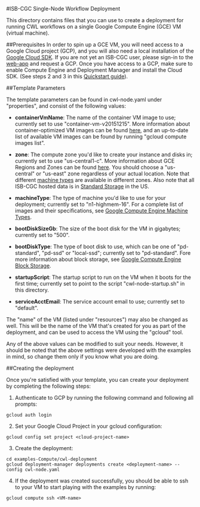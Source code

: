 #ISB-CGC Single-Node Workflow Deployment

This directory contains files that you can use to create a deployment for running CWL workflows on a single Google Compute Engine (GCE) VM (virtual machine).  

##Prerequisites
In order to spin up a GCE VM, you will need access to a Google Cloud project (GCP), and you will also need a local installation of the [Google Cloud SDK](https://cloud.google.com/sdk/).  If you are not yet an ISB-CGC user, please sign-in to the [web-app](https://isb-cgc.appspot.com) and request a GCP.  Once you have access to a GCP, make sure to enable Compute Engine and Deployment Manager and install the Cloud SDK.  (See steps 2 and 3 in this [Quickstart guide](https://cloud.google.com/deployment-manager/quickstart-guide)).

##Template Parameters

The template parameters can be found in cwl-node.yaml under "properties", and consist of the following values:

- **containerVmName**:  The name of the container VM image to use; currently set to use "container-vm-v20151215".  More information about container-optimized VM images can be found [here](https://cloud.google.com/compute/docs/containers/container_vms), and an up-to-date list of available VM images can be found by running "gcloud compute images list".

- **zone**:  The compute zone you'd like to create your instance and disks in; currently set to use "us-central1-c".  More information about GCE Regions and Zones can be found [here](https://cloud.google.com/compute/docs/zones?hl=en).  You should choose a "us-central" or "us-east" zone regardless of your actual location.  Note that different [machine types](https://cloud.google.com/compute/docs/machine-types) are available in different zones.  Also note that all ISB-CGC hosted data is in [Standard Storage](https://cloud.google.com/storage/docs/standard-storage) in the US.

- **machineType**:  The type of machine you'd like to use for your deployment; currently set to "n1-highmem-16".  For a complete list of images and their specifications, see [Google Compute Engine Machine Types](https://cloud.google.com/compute/docs/machine-types).

- **bootDiskSizeGb**:  The size of the boot disk for the VM in gigabytes; currently set to "500".

- **bootDiskType**:  The type of boot disk to use, which can be one of "pd-standard", "pd-ssd" or "local-ssd"; currently set to "pd-standard".  Fore more information about block storage, see [Google Compute Engine Block Storage](https://cloud.google.com/compute/docs/disks).

- **startupScript**:  The startup script to run on the VM when it boots for the first time; currently set to point to the script "cwl-node-startup.sh" in this directory.

- **serviceAcctEmail**:  The service account email to use; currently set to "default". 

The "name" of the VM (listed under "resources") may also be changed as well.  This will be the name of the VM that's created for you as part of the deployment, and can be used to access the VM using the "gcloud" tool.  

Any of the above values can be modified to suit your needs.  However, it should be noted that the above settings were developed with the examples in mind, so change them only if you know what you are doing.

##Creating the deployment

Once you're satisfied with your template, you can create your deployment by completing the following steps:

1) Authenticate to GCP by running the following command and following all prompts:
```
gcloud auth login
```

2) Set your Google Cloud Project in your gcloud configuration:
```
gcloud config set project <cloud-project-name>
```

3) Create the deployment:
```
cd examples-Compute/cwl-deployment
gcloud deployment-manager deployments create <deployment-name> --config cwl-node.yaml
```

4) If the deployment was created successfully, you should be able to ssh to your VM to start playing with the examples by running:
```
gcloud compute ssh <VM-name>
```


